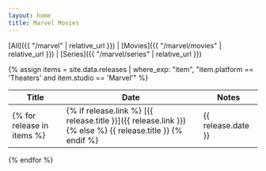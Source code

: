 ```yaml
---
layout: home
title: Marvel Movies
---
```


[All]({{ "/marvel" | relative_url }}) \| [Movies]({{ "/marvel/movies" | relative_url }}) \| [Series]({{ "/marvel/series" | relative_url }}) 

{% assign items = site.data.releases | where_exp: "item", "item.platform == 'Theaters' and item.studio == 'Marvel'" %}

| Title | Date | Notes |
| ----- | ---- | ----- |
{% for release in items %}| {% if release.link %} [{{ release.title }}]({{ release.link }}) {% else %} {{ release.title }} {% endif %} | {{ release.date }} | {{ release.notes }} |
{% endfor %}